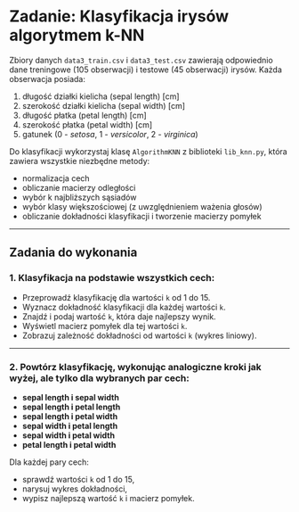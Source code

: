 
# Zadanie: Klasyfikacja irysów algorytmem k-NN

Zbiory danych `data3_train.csv` i `data3_test.csv` zawierają odpowiednio dane treningowe (105 obserwacji) i testowe (45 obserwacji) irysów. Każda obserwacja posiada:

1. długość działki kielicha (sepal length) [cm]  
2. szerokość działki kielicha (sepal width) [cm]  
3. długość płatka (petal length) [cm]  
4. szerokość płatka (petal width) [cm]  
5. gatunek (0 - *setosa*, 1 - *versicolor*, 2 - *virginica*)

Do klasyfikacji wykorzystaj klasę `AlgorithmKNN` z biblioteki `lib_knn.py`, która zawiera wszystkie niezbędne metody:

- normalizacja cech  
- obliczanie macierzy odległości  
- wybór k najbliższych sąsiadów  
- wybór klasy większościowej (z uwzględnieniem ważenia głosów)  
- obliczanie dokładności klasyfikacji i tworzenie macierzy pomyłek  

---

## Zadania do wykonania

### 1. Klasyfikacja na podstawie wszystkich cech:

- Przeprowadź klasyfikację dla wartości `k` od 1 do 15.  
- Wyznacz dokładność klasyfikacji dla każdej wartości `k`.  
- Znajdź i podaj wartość `k`, która daje najlepszy wynik.  
- Wyświetl macierz pomyłek dla tej wartości `k`.  
- Zobrazuj zależność dokładności od wartości `k` (wykres liniowy).  

---

### 2. Powtórz klasyfikację, wykonując analogiczne kroki jak wyżej, ale tylko dla wybranych par cech:

- **sepal length i sepal width**  
- **sepal length i petal length**  
- **sepal length i petal width**  
- **sepal width i petal length**  
- **sepal width i petal width**  
- **petal length i petal width**  

Dla każdej pary cech:
- sprawdź wartości `k` od 1 do 15,  
- narysuj wykres dokładności,  
- wypisz najlepszą wartość `k` i macierz pomyłek.

